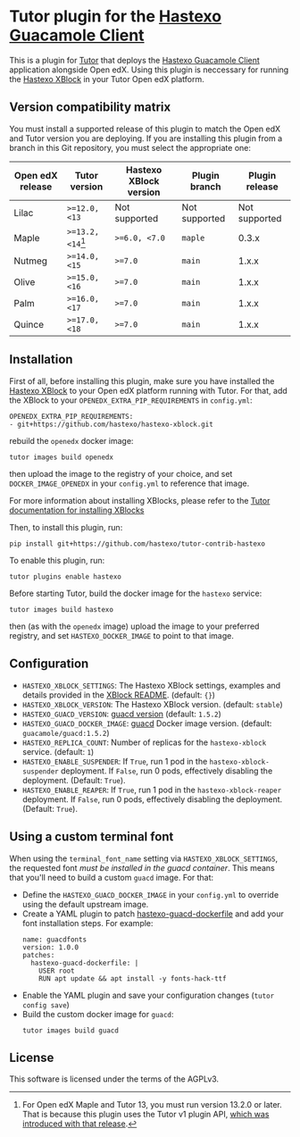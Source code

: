 Tutor plugin for the [Hastexo Guacamole Client](https://github.com/hastexo/hastexo-xblock/tree/master/hastexo_guacamole_client)
===============================================


This is a plugin for [Tutor](https://docs.tutor.overhang.io) that
deploys the [Hastexo Guacamole
Client](https://github.com/hastexo/hastexo-xblock/tree/master/hastexo_guacamole_client)
application alongside Open edX.  Using this plugin is neccessary for
running the [Hastexo
XBlock](https://github.com/hastexo/hastexo-xblock) in your Tutor Open
edX platform.

Version compatibility matrix
----------------------------

You must install a supported release of this plugin to match the Open
edX and Tutor version you are deploying. If you are installing this
plugin from a branch in this Git repository, you must select the
appropriate one:

| Open edX release | Tutor version     | Hastexo XBlock version | Plugin branch | Plugin release |
|------------------|-------------------|------------------------|---------------|----------------|
| Lilac            | `>=12.0, <13`     | Not supported          | Not supported | Not supported  |
| Maple            | `>=13.2, <14`[^1] | `>=6.0, <7.0`          | `maple`       | 0.3.x          |
| Nutmeg           | `>=14.0, <15`     | `>=7.0`                | `main`        | 1.x.x          |
| Olive            | `>=15.0, <16`     | `>=7.0`                | `main`        | 1.x.x          |
| Palm             | `>=16.0, <17`     | `>=7.0`                | `main`        | 1.x.x          |
| Quince           | `>=17.0, <18`     | `>=7.0`                | `main`        | 1.x.x          |

[^1]: For Open edX Maple and Tutor 13, you must run version 13.2.0 or
    later. That is because this plugin uses the Tutor v1 plugin API,
    [which was introduced with that
    release](https://github.com/overhangio/tutor/blob/master/CHANGELOG.md#v1320-2022-04-24).

Installation
------------

First of all, before installing this plugin, make sure you have
installed the [Hastexo
XBlock](https://github.com/hastexo/hastexo-xblock) to your Open edX
platform running with Tutor. For that, add the XBlock to your
`OPENEDX_EXTRA_PIP_REQUIREMENTS` in `config.yml`:

```
OPENEDX_EXTRA_PIP_REQUIREMENTS:
- git+https://github.com/hastexo/hastexo-xblock.git
```

rebuild the `openedx` docker image:

```
tutor images build openedx
```

then upload the image to the registry of your choice, and set
`DOCKER_IMAGE_OPENEDX` in your `config.yml` to reference that image.

For more information about installing XBlocks, please refer to the
[Tutor documentation for installing
XBlocks](https://docs.tutor.overhang.io/configuration.html#installing-extra-xblocks-and-requirements)


Then, to install this plugin, run:

```
pip install git+https://github.com/hastexo/tutor-contrib-hastexo
```

To enable this plugin, run:

```
tutor plugins enable hastexo
```

Before starting Tutor, build the docker image for the `hastexo`
service:

```
tutor images build hastexo
```

then (as with the `openedx` image) upload the image to your preferred
registry, and set `HASTEXO_DOCKER_IMAGE` to point to that image.

Configuration
-------------

* `HASTEXO_XBLOCK_SETTINGS`: The Hastexo XBlock settings, examples and
  details provided in the [XBlock
  README](https://github.com/hastexo/hastexo-xblock#deployment). (default:
  `{}`)
* `HASTEXO_XBLOCK_VERSION`: The Hastexo XBlock version. (default:
  `stable`)
* `HASTEXO_GUACD_VERSION`: [guacd version](https://guacamole.apache.org/releases/) (default: `1.5.2`)
* `HASTEXO_GUACD_DOCKER_IMAGE`:
  [guacd](https://hub.docker.com/r/guacamole/guacd) Docker image version. (default:
  `guacamole/guacd:1.5.2`)
* `HASTEXO_REPLICA_COUNT`: Number of replicas for the `hastexo-xblock` service.
  (default: `1`)
* `HASTEXO_ENABLE_SUSPENDER`: If `True`, run 1 pod in the `hastexo-xblock-suspender` deployment. 
  If `False`, run 0 pods, effectively disabling the deployment. (Default: `True`).
* `HASTEXO_ENABLE_REAPER`: If `True`, run 1 pod in the `hastexo-xblock-reaper` deployment. 
  If `False`, run 0 pods, effectively disabling the deployment. (Default: `True`).

Using a custom terminal font
----------------------------

When using the `terminal_font_name` setting via `HASTEXO_XBLOCK_SETTINGS`,
the requested font *must be installed in the guacd container*. This means that you'll
need to build a custom `guacd` image. For that:
* Define the `HASTEXO_GUACD_DOCKER_IMAGE` in your `config.yml` to override using the
  default upstream image.
* Create a YAML plugin to patch [hastexo-guacd-dockerfile]() and add your font installation
  steps. For example:
  ```
  name: guacdfonts
  version: 1.0.0
  patches:
    hastexo-guacd-dockerfile: |
      USER root
      RUN apt update && apt install -y fonts-hack-ttf
  ```
* Enable the YAML plugin and save your configuration changes (`tutor config save`)
* Build the custom docker image for `guacd`:
  ```
  tutor images build guacd
  ```

License
-------

This software is licensed under the terms of the AGPLv3.

